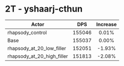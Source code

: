 # 2T - yshaarj-cthun
| Actor | DPS | Increase |
|---|:---:|:---:|
|rhapsody_control|155046|0.01%|
|Base|155037|0.00%|
|rhapsody_at_20_low_filler|152051|-1.93%|
|rhapsody_at_20_high_filler|151813|-2.08%|
